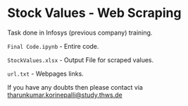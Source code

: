 # Stock Values - Web Scraping 

Task done in Infosys (previous company) training.

`Final Code.ipynb` - Entire code.

`StockValues.xlsx` - Output File for scraped values.

`url.txt` - Webpages links.

If you have any doubts then please contact via tharunkumar.korinepalli@study.thws.de
